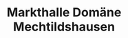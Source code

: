 ---
title: "Markthalle Domäne Mechtildshausen"
url: /wiesbaden/markthalle-domaene-mechtildshausen/
shop: Supermarkt
---